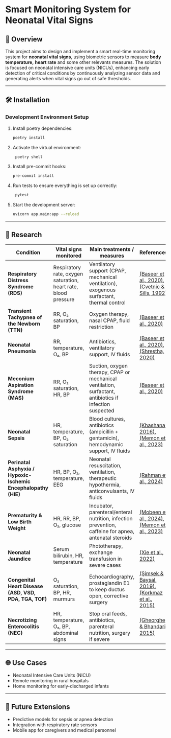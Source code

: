 # Smart Monitoring System for Neonatal Vital Signs

## 📌 Overview

This project aims to design and implement a smart real-time monitoring system for **neonatal vital signs**, using
biometric sensors to measure **body temperature,** **heart rate** and some other relevants measures. The solution is
focused on neonatal intensive care units (NICUs), enhancing early detection of critical conditions by continuously
analyzing sensor data and generating alerts when vital signs go out of safe thresholds.

---

## 🛠️ Installation

### Development Environment Setup

1. Install poetry dependencies:
   ```bash
   poetry install
   ```
2. Activate the virtual environment:
   ```bash
    poetry shell
    ```
3. Install pre-commit hooks:
   ```bash
   pre-commit install
   ```
4. Run tests to ensure everything is set up correctly:
   ```bash
    pytest
    ```
5. Start the development server:
   ```bash
   uvicorn app.main:app --reload
   ```

---

## 📖 Research

| Condition                                                      | Vital signs monitored                                           | Main treatments / measures                                                                              | References                                                                                                                                                                                                                                                                                                                    |
|----------------------------------------------------------------|-----------------------------------------------------------------|---------------------------------------------------------------------------------------------------------|-------------------------------------------------------------------------------------------------------------------------------------------------------------------------------------------------------------------------------------------------------------------------------------------------------------------------------|
| **Respiratory Distress Syndrome (RDS)**                        | Respiratory rate, oxygen saturation, heart rate, blood pressure | Ventilatory support (CPAP, mechanical ventilation), exogenous surfactant, thermal control               | [(Baseer et al., 2020)](https://consensus.app/papers/risk-factors-of-respiratory-diseases-among-neonates-in-baseer-mohamed/c5f857a3c728536d8ede20200580d560), [(Cvetnic & Sills, 1992)](https://consensus.app/papers/8-neonatal-lung-disease-cvetnic-sills/fe270b6c97eb535bb9b28d19d195c64a/)                                 |
| **Transient Tachypnea of the Newborn (TTN)**                   | RR, O₂ saturation, BP                                           | Oxygen therapy, nasal CPAP, fluid restriction                                                           | [(Baseer et al., 2020)](https://consensus.app/papers/risk-factors-of-respiratory-diseases-among-neonates-in-baseer-mohamed/c5f857a3c728536d8ede20200580d560)                                                                                                                                                                  |
| **Neonatal Pneumonia**                                         | RR, temperature, O₂, BP                                         | Antibiotics, ventilatory support, IV fluids                                                             | [(Baseer et al., 2020)](https://consensus.app/papers/risk-factors-of-respiratory-diseases-among-neonates-in-baseer-mohamed/c5f857a3c728536d8ede20200580d560), [(Shrestha, 2020)](https://consensus.app/papers/neonatal-admission-from-emergency-department-shrestha/4f8d1a3ac4b15ce7a97cdde81d5b7fe3/)                        |
| **Meconium Aspiration Syndrome (MAS)**                         | RR, O₂ saturation, HR, BP                                       | Suction, oxygen therapy, CPAP or mechanical ventilation, surfactant, antibiotics if infection suspected | [(Baseer et al., 2020)](https://consensus.app/papers/risk-factors-of-respiratory-diseases-among-neonates-in-baseer-mohamed/c5f857a3c728536d8ede20200580d560)                                                                                                                                                                  |
| **Neonatal Sepsis**                                            | HR, temperature, BP, O₂ saturation                              | Blood cultures, antibiotics (ampicillin + gentamicin), hemodynamic support, IV fluids                   | [(Khashana, 2016)](https://consensus.app/papers/microbes-causing-severe-neonatal-septicemia-in-a-tertiary-khashana/5f3b10bb9d655063a2411d64b63b32ae), [(Memon et al., 2023)](https://consensus.app/papers/outcomes-and-frequency-of-neonatal-diseases-observed-in-memon-kazi/a3f84ca1a3da5eb69f54396d3c2c8f3f/)               |
| **Perinatal Asphyxia / Hypoxic-Ischemic Encephalopathy (HIE)** | HR, BP, O₂, temperature, EEG                                    | Neonatal resuscitation, ventilation, therapeutic hypothermia, anticonvulsants, IV fluids                | [(Rahman et al., 2024)](https://consensus.app/papers/reason-for-admission-and-neonatal-outcome-in-the-neonatal-rahman-begum/835265b75b8b54fab57fb04616f0b141/)                                                                                                                                                                |
| **Prematurity & Low Birth Weight**                             | HR, RR, BP, O₂, glucose                                         | Incubator, parenteral/enteral nutrition, infection prevention, caffeine for apnea, antenatal steroids   | [(Mobeen et al., 2024)](https://consensus.app/papers/spectrum-of-disease-and-outcome-in-neonates-admitted-in-mobeen-ashraf/85e7df579b995a97801c4bf1843766f5), [(Memon et al., 2023)](https://consensus.app/papers/outcomes-and-frequency-of-neonatal-diseases-observed-in-memon-kazi/a3f84ca1a3da5eb69f54396d3c2c8f3f/)       |
| **Neonatal Jaundice**                                          | Serum bilirubin, HR, temperature                                | Phototherapy, exchange transfusion in severe cases                                                      | [(Xie et al., 2022)](https://consensus.app/papers/the-disease-spectrum-and-influencing-factors-of-nicu-in-xie-zhu/52d025ebcbc05b87be547dfdebfe9cf2/)                                                                                                                                                                          |
| **Congenital Heart Disease (ASD, VSD, PDA, TGA, TOF)**         | O₂ saturation, BP, HR, murmurs                                  | Echocardiography, prostaglandin E1 to keep ductus open, corrective surgery                              | [(Şimşek & Baysal, 2019)](https://consensus.app/papers/incidence-and-distribution-of-congenital-heart-disease-in-şimşek-baysal/6e0ffc22f4f85a119f4fbfe51fd98e88), [(Korkmaz et al., 2015)](https://consensus.app/papers/incidence-and-clinical-characteristics-of-congenital-korkmaz-özkan/1e06799d3b895bd6b05260b449bd59dd/) |
| **Necrotizing Enterocolitis (NEC)**                            | HR, temperature, O₂, BP, abdominal signs                        | Stop oral feeds, antibiotics, parenteral nutrition, surgery if severe                                   | [(Gheorghe & Bhandari, 2015)](https://consensus.app/papers/stem-cell-therapy-in-neonatal-diseases-gheorghe-bhandari/ab59785634e657ddaec27feefd3cda47/)                                                                                                                                                                        |

---

## 🌐 Use Cases

- Neonatal Intensive Care Units (NICU)
- Remote monitoring in rural hospitals
- Home monitoring for early-discharged infants

---

## 🚀 Future Extensions

- Predictive models for sepsis or apnea detection
- Integration with respiratory rate sensors
- Mobile app for caregivers and medical personnel
